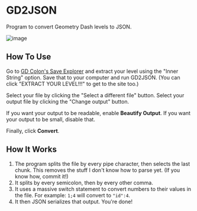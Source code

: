 # GD2JSON
Program to convert Geometry Dash levels to JSON.

![image](https://github.com/Lim98SE/GD2JSON/assets/73658212/b75b2bce-ed22-44cc-b20d-6a1051aa1b2c)

## How To Use

Go to [GD Colon's Save Explorer](https://gdcolon.com/gdsave/) and extract your level using the "Inner String" option. Save that to your computer and run GD2JSON. (You can click "EXTRACT YOUR LEVEL!!!" to get to the site too.)

Select your file by clicking the "Select a different file" button. Select your output file by clicking the "Change output" button.

If you want your output to be readable, enable **Beautify Output**. If you want your output to be small, disable that.

Finally, click **Convert**.

## How It Works

1. The program splits the file by every pipe character, then selects the last chunk. This removes the stuff I don't know how to parse yet. (If you know how, commit it!)
2. It splits by every semicolon, then by every other comma.
3. It uses a massive switch statement to convert numbers to their values in the file. For example: `1;4` will convert to `"id":4`.
4. It then JSON serializes that output. You're done!
